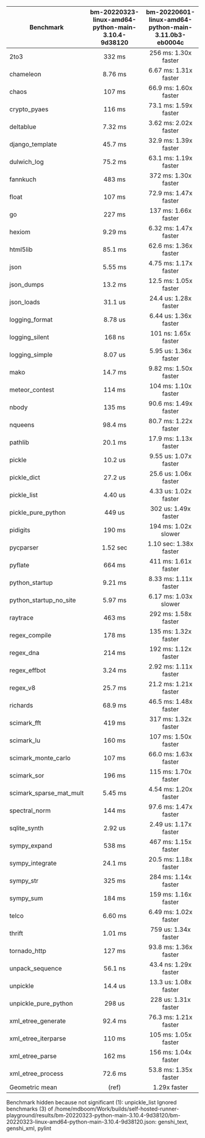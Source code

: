 | Benchmark               | bm-20220323-linux-amd64-python-main-3.10.4-9d38120 | bm-20220601-linux-amd64-python-main-3.11.0b3-eb0004c |
|-------------------------|:--------------------------------------------------:|:----------------------------------------------------:|
| 2to3                    | 332 ms                                             | 256 ms: 1.30x faster                                 |
| chameleon               | 8.76 ms                                            | 6.67 ms: 1.31x faster                                |
| chaos                   | 107 ms                                             | 66.9 ms: 1.60x faster                                |
| crypto_pyaes            | 116 ms                                             | 73.1 ms: 1.59x faster                                |
| deltablue               | 7.32 ms                                            | 3.62 ms: 2.02x faster                                |
| django_template         | 45.7 ms                                            | 32.9 ms: 1.39x faster                                |
| dulwich_log             | 75.2 ms                                            | 63.1 ms: 1.19x faster                                |
| fannkuch                | 483 ms                                             | 372 ms: 1.30x faster                                 |
| float                   | 107 ms                                             | 72.9 ms: 1.47x faster                                |
| go                      | 227 ms                                             | 137 ms: 1.66x faster                                 |
| hexiom                  | 9.29 ms                                            | 6.32 ms: 1.47x faster                                |
| html5lib                | 85.1 ms                                            | 62.6 ms: 1.36x faster                                |
| json                    | 5.55 ms                                            | 4.75 ms: 1.17x faster                                |
| json_dumps              | 13.2 ms                                            | 12.5 ms: 1.05x faster                                |
| json_loads              | 31.1 us                                            | 24.4 us: 1.28x faster                                |
| logging_format          | 8.78 us                                            | 6.44 us: 1.36x faster                                |
| logging_silent          | 168 ns                                             | 101 ns: 1.65x faster                                 |
| logging_simple          | 8.07 us                                            | 5.95 us: 1.36x faster                                |
| mako                    | 14.7 ms                                            | 9.82 ms: 1.50x faster                                |
| meteor_contest          | 114 ms                                             | 104 ms: 1.10x faster                                 |
| nbody                   | 135 ms                                             | 90.6 ms: 1.49x faster                                |
| nqueens                 | 98.4 ms                                            | 80.7 ms: 1.22x faster                                |
| pathlib                 | 20.1 ms                                            | 17.9 ms: 1.13x faster                                |
| pickle                  | 10.2 us                                            | 9.55 us: 1.07x faster                                |
| pickle_dict             | 27.2 us                                            | 25.6 us: 1.06x faster                                |
| pickle_list             | 4.40 us                                            | 4.33 us: 1.02x faster                                |
| pickle_pure_python      | 449 us                                             | 302 us: 1.49x faster                                 |
| pidigits                | 190 ms                                             | 194 ms: 1.02x slower                                 |
| pycparser               | 1.52 sec                                           | 1.10 sec: 1.38x faster                               |
| pyflate                 | 664 ms                                             | 411 ms: 1.61x faster                                 |
| python_startup          | 9.21 ms                                            | 8.33 ms: 1.11x faster                                |
| python_startup_no_site  | 5.97 ms                                            | 6.17 ms: 1.03x slower                                |
| raytrace                | 463 ms                                             | 292 ms: 1.58x faster                                 |
| regex_compile           | 178 ms                                             | 135 ms: 1.32x faster                                 |
| regex_dna               | 214 ms                                             | 192 ms: 1.12x faster                                 |
| regex_effbot            | 3.24 ms                                            | 2.92 ms: 1.11x faster                                |
| regex_v8                | 25.7 ms                                            | 21.2 ms: 1.21x faster                                |
| richards                | 68.9 ms                                            | 46.5 ms: 1.48x faster                                |
| scimark_fft             | 419 ms                                             | 317 ms: 1.32x faster                                 |
| scimark_lu              | 160 ms                                             | 107 ms: 1.50x faster                                 |
| scimark_monte_carlo     | 107 ms                                             | 66.0 ms: 1.63x faster                                |
| scimark_sor             | 196 ms                                             | 115 ms: 1.70x faster                                 |
| scimark_sparse_mat_mult | 5.45 ms                                            | 4.54 ms: 1.20x faster                                |
| spectral_norm           | 144 ms                                             | 97.6 ms: 1.47x faster                                |
| sqlite_synth            | 2.92 us                                            | 2.49 us: 1.17x faster                                |
| sympy_expand            | 538 ms                                             | 467 ms: 1.15x faster                                 |
| sympy_integrate         | 24.1 ms                                            | 20.5 ms: 1.18x faster                                |
| sympy_str               | 325 ms                                             | 284 ms: 1.14x faster                                 |
| sympy_sum               | 184 ms                                             | 159 ms: 1.16x faster                                 |
| telco                   | 6.60 ms                                            | 6.49 ms: 1.02x faster                                |
| thrift                  | 1.01 ms                                            | 759 us: 1.34x faster                                 |
| tornado_http            | 127 ms                                             | 93.8 ms: 1.36x faster                                |
| unpack_sequence         | 56.1 ns                                            | 43.4 ns: 1.29x faster                                |
| unpickle                | 14.4 us                                            | 13.3 us: 1.08x faster                                |
| unpickle_pure_python    | 298 us                                             | 228 us: 1.31x faster                                 |
| xml_etree_generate      | 92.4 ms                                            | 76.3 ms: 1.21x faster                                |
| xml_etree_iterparse     | 110 ms                                             | 105 ms: 1.05x faster                                 |
| xml_etree_parse         | 162 ms                                             | 156 ms: 1.04x faster                                 |
| xml_etree_process       | 72.6 ms                                            | 53.8 ms: 1.35x faster                                |
| Geometric mean          | (ref)                                              | 1.29x faster                                         |

Benchmark hidden because not significant (1): unpickle_list
Ignored benchmarks (3) of /home/mdboom/Work/builds/self-hosted-runner-playground/results/bm-20220323-python-main-3.10.4-9d38120/bm-20220323-linux-amd64-python-main-3.10.4-9d38120.json: genshi_text, genshi_xml, pylint
